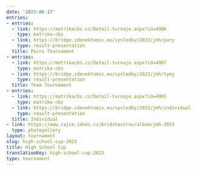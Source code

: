 ```yaml
---
date: '2023-06-17'
entries:
- entries:
  - link: https://matrikacbs.cz/Detail-turnaje.aspx?id=4906
    type: matrika-cbs
  - link: https://bridge.zdenektomis.eu/vysledky/2023/jmh/pary
    type: result-presentation
  title: Pairs Tournament
- entries:
  - link: https://matrikacbs.cz/Detail-turnaje.aspx?id=4907
    type: matrika-cbs
  - link: https://bridge.zdenektomis.eu/vysledky/2023/jmh/tymy
    type: result-presentation
  title: Team Tournament
- entries:
  - link: https://matrikacbs.cz/Detail-turnaje.aspx?id=4905
    type: matrika-cbs
  - link: https://bridge.zdenektomis.eu/vysledky/2023/jmh/individual
    type: result-presentation
  title: Individual
- link: https://www.rajce.idnes.cz/bridzhavirov/album/jmh-2023
  type: photogallery
layout: tournament
slug: high-school-cup-2023
title: High School Cup
translationKey: high-school-cup-2023
type: tournament
---
```


